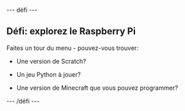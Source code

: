 \--- défi \---

## Défi: explorez le Raspberry Pi

Faites un tour du menu - pouvez-vous trouver:

+ Une version de Scratch?

+ Un jeu Python à jouer?

+ Une version de Minecraft que vous pouvez programmer?

\--- /défi \---